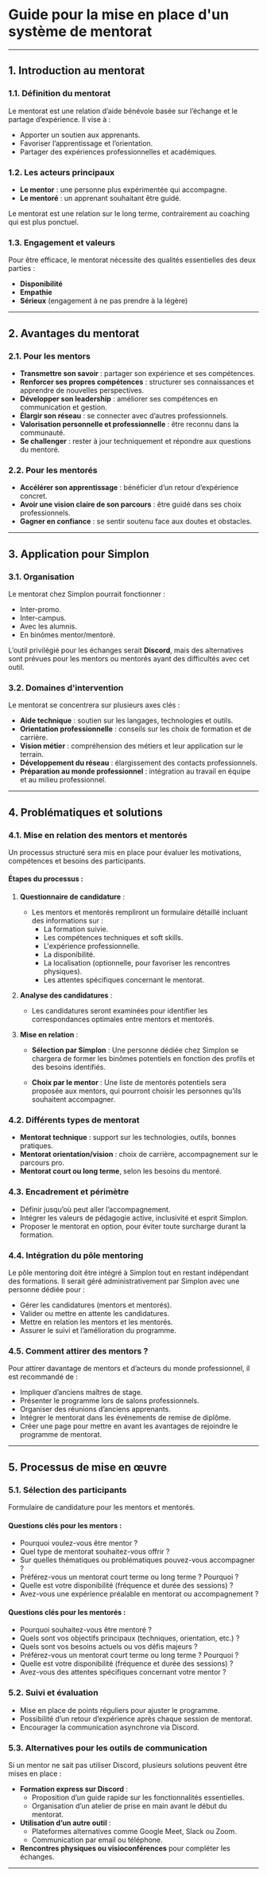 # Guide pour la mise en place d'un système de mentorat

---

## 1. Introduction au mentorat

### 1.1. Définition du mentorat
Le mentorat est une relation d’aide bénévole basée sur l’échange et le partage d’expérience. Il vise à :
- Apporter un soutien aux apprenants.
- Favoriser l’apprentissage et l’orientation.
- Partager des expériences professionnelles et académiques.

### 1.2. Les acteurs principaux
- **Le mentor** : une personne plus expérimentée qui accompagne.
- **Le mentoré** : un apprenant souhaitant être guidé.

Le mentorat est une relation sur le long terme, contrairement au coaching qui est plus ponctuel.

### 1.3. Engagement et valeurs
Pour être efficace, le mentorat nécessite des qualités essentielles des deux parties :
- **Disponibilité**
- **Empathie**
- **Sérieux** (engagement à ne pas prendre à la légère)

---

## 2. Avantages du mentorat

### 2.1. Pour les mentors
- **Transmettre son savoir** : partager son expérience et ses compétences.
- **Renforcer ses propres compétences** : structurer ses connaissances et apprendre de nouvelles perspectives.
- **Développer son leadership** : améliorer ses compétences en communication et gestion.
- **Élargir son réseau** : se connecter avec d’autres professionnels.
- **Valorisation personnelle et professionnelle** : être reconnu dans la communauté.
- **Se challenger** : rester à jour techniquement et répondre aux questions du mentoré.

### 2.2. Pour les mentorés
- **Accélérer son apprentissage** : bénéficier d’un retour d’expérience concret.
- **Avoir une vision claire de son parcours** : être guidé dans ses choix professionnels.
- **Gagner en confiance** : se sentir soutenu face aux doutes et obstacles.

---

## 3. Application pour Simplon

### 3.1. Organisation
Le mentorat chez Simplon pourrait fonctionner :
- Inter-promo.
- Inter-campus.
- Avec les alumnis.
- En binômes mentor/mentoré.

L’outil privilégié pour les échanges serait **Discord**, mais des alternatives sont prévues pour les mentors ou mentorés ayant des difficultés avec cet outil.

### 3.2. Domaines d'intervention
Le mentorat se concentrera sur plusieurs axes clés :
- **Aide technique** : soutien sur les langages, technologies et outils.
- **Orientation professionnelle** : conseils sur les choix de formation et de carrière.
- **Vision métier** : compréhension des métiers et leur application sur le terrain.
- **Développement du réseau** : élargissement des contacts professionnels.
- **Préparation au monde professionnel** : intégration au travail en équipe et au milieu professionnel.

---

## 4. Problématiques et solutions

### 4.1. Mise en relation des mentors et mentorés
Un processus structuré sera mis en place pour évaluer les motivations, compétences et besoins des participants.

#### Étapes du processus :
1. **Questionnaire de candidature** :
   - Les mentors et mentorés rempliront un formulaire détaillé incluant des informations sur :
     - La formation suivie.
     - Les compétences techniques et soft skills.
     - L'expérience professionnelle.
     - La disponibilité.
     - La localisation (optionnelle, pour favoriser les rencontres physiques).
     - Les attentes spécifiques concernant le mentorat.

2. **Analyse des candidatures** :
   - Les candidatures seront examinées pour identifier les correspondances optimales entre mentors et mentorés.

3. **Mise en relation** :
    - **Sélection par Simplon** : Une personne dédiée chez Simplon se chargera de former les binômes potentiels en fonction des profils et des besoins identifiés.

   - **Choix par le mentor** : Une liste de mentorés potentiels sera proposée aux mentors, qui pourront choisir les personnes qu’ils souhaitent accompagner.


### 4.2. Différents types de mentorat
- **Mentorat technique** : support sur les technologies, outils, bonnes pratiques.
- **Mentorat orientation/vision** : choix de carrière, accompagnement sur le parcours pro.
- **Mentorat court ou long terme**, selon les besoins du mentoré.

### 4.3. Encadrement et périmètre
- Définir jusqu’où peut aller l’accompagnement.
- Intégrer les valeurs de pédagogie active, inclusivité et esprit Simplon.
- Proposer le mentorat en option, pour éviter toute surcharge durant la formation.

### 4.4. Intégration du pôle mentoring
Le pôle mentoring doit être intégré à Simplon tout en restant indépendant des formations. Il serait géré administrativement par Simplon avec une personne dédiée pour :
- Gérer les candidatures (mentors et mentorés).
- Valider ou mettre en attente les candidatures.
- Mettre en relation les mentors et les mentorés.
- Assurer le suivi et l’amélioration du programme.

### 4.5. Comment attirer des mentors ?
Pour attirer davantage de mentors et d’acteurs du monde professionnel, il est recommandé de :
- Impliquer d’anciens maîtres de stage.
- Présenter le programme lors de salons professionnels.
- Organiser des réunions d’anciens apprenants.
- Intégrer le mentorat dans les événements de remise de diplôme.
- Créer une page pour mettre en avant les avantages de rejoindre le programme de mentorat.

---

## 5. Processus de mise en œuvre

### 5.1. Sélection des participants
Formulaire de candidature pour les mentors et mentorés.

#### Questions clés pour les mentors :
- Pourquoi voulez-vous être mentor ?
- Quel type de mentorat souhaitez-vous offrir ?
- Sur quelles thématiques ou problématiques pouvez-vous accompagner ?
- Préférez-vous un mentorat court terme ou long terme ? Pourquoi ?
- Quelle est votre disponibilité (fréquence et durée des sessions) ?
- Avez-vous une expérience préalable en mentorat ou accompagnement ?

#### Questions clés pour les mentorés :
- Pourquoi souhaitez-vous être mentoré ?
- Quels sont vos objectifs principaux (techniques, orientation, etc.) ?
- Quels sont vos besoins actuels ou vos défis majeurs ?
- Préférez-vous un mentorat court terme ou long terme ? Pourquoi ?
- Quelle est votre disponibilité (fréquence et durée des sessions) ?
- Avez-vous des attentes spécifiques concernant votre mentor ?

### 5.2. Suivi et évaluation
- Mise en place de points réguliers pour ajuster le programme.
- Possibilité d’un retour d’expérience après chaque session de mentorat.
- Encourager la communication asynchrone via Discord.

### 5.3. Alternatives pour les outils de communication
Si un mentor ne sait pas utiliser Discord, plusieurs solutions peuvent être mises en place :
- **Formation express sur Discord** :
  - Proposition d’un guide rapide sur les fonctionnalités essentielles.
  - Organisation d’un atelier de prise en main avant le début du mentorat.
- **Utilisation d’un autre outil** :
  - Plateformes alternatives comme Google Meet, Slack ou Zoom.
  - Communication par email ou téléphone.
- **Rencontres physiques ou visioconférences** pour compléter les échanges.

---



